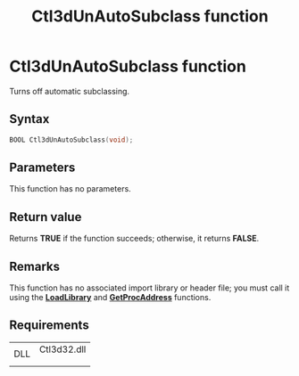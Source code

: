 ﻿---
Description: 'Turns off automatic subclassing.'
ms.assetid: '85e5689f-6805-4aad-b97c-aa496e315900'
title: Ctl3dUnAutoSubclass function
---

# Ctl3dUnAutoSubclass function

Turns off automatic subclassing.

## Syntax


```C++
BOOL Ctl3dUnAutoSubclass(void);
```



## Parameters

This function has no parameters.

## Return value

Returns **TRUE** if the function succeeds; otherwise, it returns **FALSE**.

## Remarks

This function has no associated import library or header file; you must call it using the [**LoadLibrary**](base.loadlibrary) and [**GetProcAddress**](base.getprocaddress) functions.

## Requirements



|                |                                                                                        |
|----------------|----------------------------------------------------------------------------------------|
| DLL<br/> | <dl> <dt>Ctl3d32.dll</dt> </dl> |



 

 




